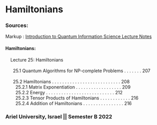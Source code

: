 # Hamiltonians

### Sources:
Markup : [Introduction to Quantum Information Science
Lecture Notes](https://www.scottaaronson.com/qclec.pdf)

#### Hamiltonians:
&nbsp; &nbsp; Lecture 25: Hamiltonians <br/> <br/>
&nbsp; &nbsp; &nbsp; 25.1 Quantum Algorithms for NP-complete Problems . . . . . . . 207 <br/> <br/>
&nbsp; &nbsp; &nbsp; 25.2 Hamiltonians . . . . . . . . . . . . . . . . . . . . . . . . . . . 208 <br/>
&nbsp; &nbsp; &nbsp; &nbsp; 25.2.1 Matrix Exponentiation . . . . . . . . . . . . . . . . . . 209 <br/>
&nbsp; &nbsp; &nbsp; &nbsp; 25.2.2 Energy . . . . . . . . . . . . . . . . . . . . . . . . . . . 212 <br/> 
&nbsp; &nbsp; &nbsp; &nbsp; 25.2.3 Tensor Products of Hamiltonians . . . . . . . . . . . . 216 <br/>
&nbsp; &nbsp; &nbsp; &nbsp; 25.2.4 Addition of Hamiltonians . . . . . . . . . . . . . . . . 216 <br/>

### Ariel University, Israel || Semester B 2022

